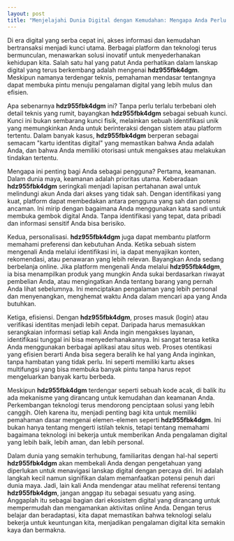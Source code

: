```yaml
---
layout: post
title: "Menjelajahi Dunia Digital dengan Kemudahan: Mengapa Anda Perlu Tahu hdz955fbk4dgm"
---
```


Di era digital yang serba cepat ini, akses informasi dan kemudahan bertransaksi menjadi kunci utama. Berbagai platform dan teknologi terus bermunculan, menawarkan solusi inovatif untuk menyederhanakan kehidupan kita. Salah satu hal yang patut Anda perhatikan dalam lanskap digital yang terus berkembang adalah mengenai **hdz955fbk4dgm**. Meskipun namanya terdengar teknis, pemahaman mendasar tentangnya dapat membuka pintu menuju pengalaman digital yang lebih mulus dan efisien.

Apa sebenarnya **hdz955fbk4dgm** ini? Tanpa perlu terlalu terbebani oleh detail teknis yang rumit, bayangkan **hdz955fbk4dgm** sebagai sebuah kunci. Kunci ini bukan sembarang kunci fisik, melainkan sebuah identifikasi unik yang memungkinkan Anda untuk berinteraksi dengan sistem atau platform tertentu. Dalam banyak kasus, **hdz955fbk4dgm** berperan sebagai semacam "kartu identitas digital" yang memastikan bahwa Anda adalah Anda, dan bahwa Anda memiliki otorisasi untuk mengakses atau melakukan tindakan tertentu.

Mengapa ini penting bagi Anda sebagai pengguna? Pertama, keamanan. Dalam dunia maya, keamanan adalah prioritas utama. Keberadaan **hdz955fbk4dgm** seringkali menjadi lapisan pertahanan awal untuk melindungi akun Anda dari akses yang tidak sah. Dengan identifikasi yang kuat, platform dapat membedakan antara pengguna yang sah dan potensi ancaman. Ini mirip dengan bagaimana Anda menggunakan kata sandi untuk membuka gembok digital Anda. Tanpa identifikasi yang tepat, data pribadi dan informasi sensitif Anda bisa berisiko.

Kedua, personalisasi. **hdz955fbk4dgm** juga dapat membantu platform memahami preferensi dan kebutuhan Anda. Ketika sebuah sistem mengenali Anda melalui identifikasi ini, ia dapat menyajikan konten, rekomendasi, atau penawaran yang lebih relevan. Bayangkan Anda sedang berbelanja online. Jika platform mengenali Anda melalui **hdz955fbk4dgm**, ia bisa menampilkan produk yang mungkin Anda sukai berdasarkan riwayat pembelian Anda, atau mengingatkan Anda tentang barang yang pernah Anda lihat sebelumnya. Ini menciptakan pengalaman yang lebih personal dan menyenangkan, menghemat waktu Anda dalam mencari apa yang Anda butuhkan.

Ketiga, efisiensi. Dengan **hdz955fbk4dgm**, proses masuk (login) atau verifikasi identitas menjadi lebih cepat. Daripada harus memasukkan serangkaian informasi setiap kali Anda ingin mengakses layanan, identifikasi tunggal ini bisa menyederhanakannya. Ini sangat terasa ketika Anda menggunakan berbagai aplikasi atau situs web. Proses otentikasi yang efisien berarti Anda bisa segera beralih ke hal yang Anda inginkan, tanpa hambatan yang tidak perlu. Ini seperti memiliki kartu akses multifungsi yang bisa membuka banyak pintu tanpa harus repot mengeluarkan banyak kartu berbeda.

Meskipun **hdz955fbk4dgm** terdengar seperti sebuah kode acak, di balik itu ada mekanisme yang dirancang untuk kemudahan dan keamanan Anda. Perkembangan teknologi terus mendorong penciptaan solusi yang lebih canggih. Oleh karena itu, menjadi penting bagi kita untuk memiliki pemahaman dasar mengenai elemen-elemen seperti **hdz955fbk4dgm**. Ini bukan hanya tentang mengerti istilah teknis, tetapi tentang memahami bagaimana teknologi ini bekerja untuk memberikan Anda pengalaman digital yang lebih baik, lebih aman, dan lebih personal.

Dalam dunia yang semakin terhubung, familiaritas dengan hal-hal seperti **hdz955fbk4dgm** akan membekali Anda dengan pengetahuan yang diperlukan untuk menavigasi lanskap digital dengan percaya diri. Ini adalah langkah kecil namun signifikan dalam memanfaatkan potensi penuh dari dunia maya. Jadi, lain kali Anda mendengar atau melihat referensi tentang **hdz955fbk4dgm**, jangan anggap itu sebagai sesuatu yang asing. Anggaplah itu sebagai bagian dari ekosistem digital yang dirancang untuk mempermudah dan mengamankan aktivitas online Anda. Dengan terus belajar dan beradaptasi, kita dapat memastikan bahwa teknologi selalu bekerja untuk keuntungan kita, menjadikan pengalaman digital kita semakin kaya dan bermakna.
